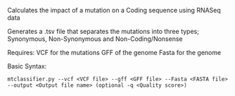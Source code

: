 Calculates the impact of a mutation on a Coding sequence using RNASeq data

Generates a .tsv file that separates the mutations into three types; Synonymous, Non-Synonymous and Non-Coding/Nonsense

Requires:
VCF for the mutations
GFF of the genome
Fasta for the genome

Basic Syntax:
```
mtclassifier.py --vcf <VCF file> --gff <GFF file> --Fasta <FASTA file> --output <Output file name> (optional -q <Quality score>)  
```
